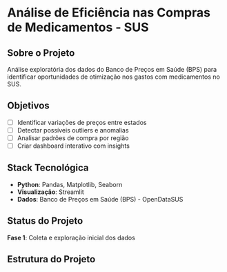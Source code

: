 #  Análise de Eficiência nas Compras de Medicamentos - SUS

##  Sobre o Projeto
Análise exploratória dos dados do Banco de Preços em Saúde (BPS) para identificar oportunidades de otimização nos gastos com medicamentos no SUS.

##  Objetivos
- [ ] Identificar variações de preços entre estados
- [ ] Detectar possíveis outliers e anomalias
- [ ] Analisar padrões de compra por região
- [ ] Criar dashboard interativo com insights

##  Stack Tecnológica
- **Python**: Pandas, Matplotlib, Seaborn
- **Visualização**: Streamlit
- **Dados**: Banco de Preços em Saúde (BPS) - OpenDataSUS


##  Status do Projeto
**Fase 1**: Coleta e exploração inicial dos dados

##  Estrutura do Projeto
